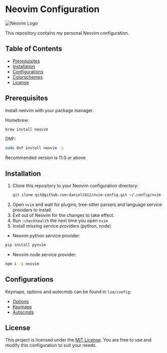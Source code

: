 # Neovim Configuration

![Neovim Logo](https://neovim.io/logos/neovim-logo-300x87.png)

This repository contains my personal Neovim configuration.

## Table of Contents

- [Prerequisites](#prerequisites)
- [Installation](#installation)
- [Configurations](#configurations)
- [Colorschemes](#colorschemes)
- [License](#license)

## Prerequisites

Install neovim with your package manager.

Homebrew:

```sh
brew install neovim
```

DNF:
```sh
sudo dnf install neovim -y
```

Recommended version is 11.0 or above

## Installation

1. Clone this repository to your Neovim configuration directory:
   ```sh
   git clone git@github.com:danielt812/nvim-config.git ~/.config/nvim
   ```
2. Open `nvim` and wait for plugins, tree-sitter parsers and language service providers to install.
3. Exit out of Neovim for the changes to take effect.
4. Run `:checkhealth` the next time you open `nvim`
5. Install missing service providers (python, node)

- Neovim python service provider:

```sh
pip install pynvim
```

- Neovim node service provider:

```sh
npm i -g neovim
```

## Configurations

Keymaps, options and autocmds can be found in `lua/config`:

- [Options](https://github.com/danielt812/nvim-config/tree/main/lua/config/options.lua)
- [Keymaps](https://github.com/danielt812/nvim-config/tree/main/lua/config/keymaps.lua)
- [Autocmds](https://github.com/danielt812/nvim-config/tree/main/lua/config/autocmds.lua)

## License

This project is licensed under the [MIT License](LICENSE). You are free to use and modify this configuration to suit your needs.
